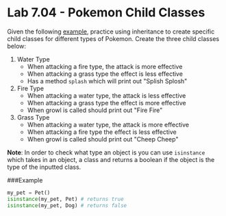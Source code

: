 # Lab 7.04 - Pokemon Child Classes 
Given the following [example], practice using inheritance to create specific child classes for different types of Pokemon. Create the three child classes below:

1. Water Type
	* When attacking a fire type, the attack is more effective
	* When attacking a grass type the effect is less effective
	* Has a method `splash` which will print out "Splish Splosh"
2. Fire Type
	* When attacking a water type, the attack is less effective
	* When attacking a grass type the effect is more effective
	* When growl is called should print out "Fire Fire"
3. Grass Type
	* When attacking a water type, the attack is more effective
	* When attacking a fire type the effect is less effective
	* When growl is called should print out "Cheep Cheep"

**Note**: In order to check what type an object is you can use `isinstance` which takes in an object, a class and returns a boolean if the object is the type of the inputted class. 

###Example
```python
my_pet = Pet()
isinstance(my_pet, Pet) # returns true
isinstance(my_pet, Dog) # returns false
```


	
[example]: https://teals-introcs.gitbooks.io/2nd-semester-introduction-to-computer-science-pri/content/units/7_unit/04_lesson/example.py
